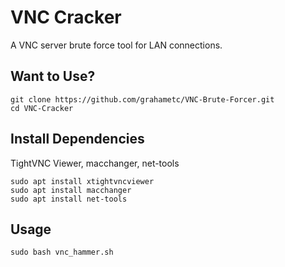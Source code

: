 # VNC Cracker
A VNC server brute force tool for LAN connections.

## Want to Use?
```
git clone https://github.com/grahametc/VNC-Brute-Forcer.git
cd VNC-Cracker
```

## Install Dependencies
TightVNC Viewer, macchanger, net-tools
```
sudo apt install xtightvncviewer
sudo apt install macchanger
sudo apt install net-tools
```





## Usage 
```
sudo bash vnc_hammer.sh
```
